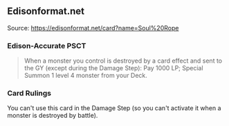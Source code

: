 
## Edisonformat.net

Source: https://edisonformat.net/card?name=Soul%20Rope

### Edison-Accurate PSCT

> When a monster you control is destroyed by a card effect and sent to the GY (except during the Damage Step): Pay 1000 LP; Special Summon 1 level 4 monster from your Deck.

### Card Rulings

You can't use this card in the Damage Step (so you can't activate it when a monster is destroyed by battle).
            